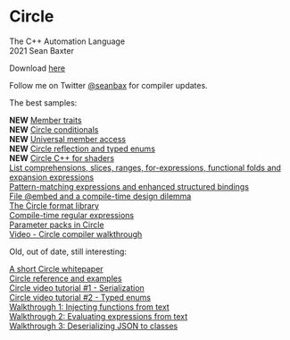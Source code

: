 # Circle
The C++ Automation Language  
2021
Sean Baxter

Download [here](https://www.circle-lang.org/)

Follow me on Twitter [@seanbax](https://www.twitter.com/seanbax) for compiler updates.

The best samples:

**NEW** [Member traits](member-traits/README.md)  
**NEW** [Circle conditionals](conditional/README.md)  
**NEW** [Universal member access](universal/README.md)  
**NEW** [Circle reflection and typed enums](reflection/README.md)  
**NEW** [Circle C++ for shaders](https://www.github.com/seanbaxter/shaders)  
[List comprehensions, slices, ranges, for-expressions, functional folds and expansion expressions](comprehension/comprehension.md)  
[Pattern-matching expressions and enhanced structured bindings](pattern/pattern.md)  
[File @embed and a compile-time design dilemma](embed/embed.md)  
[The Circle format library](fmt/fmt.md)  
[Compile-time regular expressions](regex/regex.md)  
[Parameter packs in Circle](packs/pack.md)  
[Video - Circle compiler walkthrough](https://www.youtube.com/watch?v=1m_5SVmGA4k)  

Old, out of date, still interesting:

[A short Circle whitepaper](new_whitepaper/README.md)  
[Circle reference and examples](examples/README.md)  
[Circle video tutorial #1 - Serialization](https://www.youtube.com/watch?v=rxvqEY3VqHo)  
[Circle video tutorial #2 - Typed enums](https://www.youtube.com/watch?v=XSQOwWFxsMY)  
[Walkthrough 1: Injecting functions from text](walkthrough/functions.md)  
[Walkthrough 2: Evaluating expressions from text](walkthrough/eprintf.md)  
[Walkthrough 3: Deserializing JSON to classes](walkthrough/json_loader.md)  